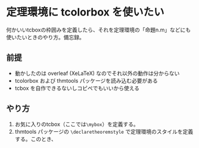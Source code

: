 # 定理環境に tcolorbox を使いたい
何かいいtcboxの枠囲みを定義したら、それを定理環境の「命題n.m」などにも使いたいときのやり方。備忘録。

## 前提
- 動かしたのは overleaf (XeLaTeX) なのでそれ以外の動作は分からない
- tcolorbox および thmtools パッケージを読み込む必要がある
- tcbox を自作できるないしコピペでもいいから使える

## やり方
1. お気に入りのtcbox（ここでは`\mybox`）を定義する。
2. thmtools パッケージの `\declaretheoremstyle` で定理環境のスタイルを定義する。このとき、
   ```tex
   
